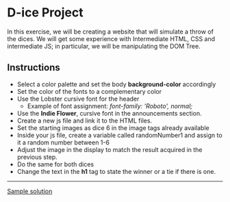 # D-ice Project

In this exercise, we will be creating a website that will simulate a throw of the dices. We will get some experience with Intermediate HTML, CSS and intermediate JS; in particular, we will be manipulating the DOM Tree.


## Instructions

- Select a color palette and set the body **background-color** accordingly
- Set the color of the fonts to a complementary color
- Use the Lobster cursive font for the header
    - Example of font assignment: _font-family: 'Roboto', normal;_
- Use the **Indie Flower**, cursive font in the announcements section.
- Create a new js file and link it to the HTML files.
- Set the starting images as dice 6 in the image tags already available
- Inside your js file, create a variable called randomNumber1 and assign to it a random number between 1-6
- Adjust the image in the display to match the result acquired in the previous step.
- Do the same for both dices
- Change the text in the **h1** tag to state the winner or a tie if there is one.

---
[Sample solution](https://gist.github.com/gcastillo56/6848d77a61479587e7aec3a7cfe9ceb2)
